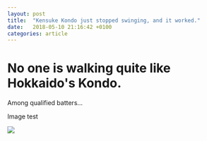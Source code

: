 ```yaml
---
layout: post
title:  "Kensuke Kondo just stopped swinging, and it worked."
date:   2018-05-10 21:16:42 +0100
categories: article
---
```



# No one is walking quite like Hokkaido's Kondo.

Among qualified batters...

Image test

[<img src="https://i.imgur.com/RUZi51e.png?1">](https://public.tableau.com/profile/tom.binnie#!/vizhome/Kondoswing2018/Dashboard)
